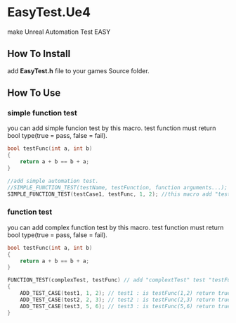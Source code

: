 # EasyTest.Ue4

make Unreal Automation Test EASY

## How To Install

add **EasyTest.h** file to your games Source folder. 

## How To Use

### simple function test

you can add simple funcion test by this macro. test function must return bool type(true = pass, false = fail).

```C++
bool testFunc(int a, int b)
{
    return a + b == b + a;
}

//add simple automation test.
//SIMPLE_FUNCTION_TEST(testName, testFunction, function arguments...);
SIMPLE_FUNCTION_TEST(testCase1, testFunc, 1, 2); //this macro add "testCase1" test pass when testFunc(1,2) return true
```

### function test

you can add complex function test by this macro. test function must return bool type(true = pass, false = fail).

```C++
bool testFunc(int a, int b)
{
    return a + b == b + a;
}

FUNCTION_TEST(complexTest, testFunc) // add "complextTest" test "testFunc" function to unreal engine.
{
    ADD_TEST_CASE(test1, 1, 2); // test1 : is testFunc(1,2) return true
    ADD_TEST_CASE(test2, 2, 3); // test2 : is testFunc(2,3) return true
    ADD_TEST_CASE(test3, 5, 6); // test3 : is testFunc(5,6) return true
}
```